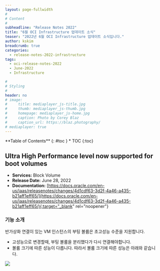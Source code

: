 ```yaml
---
layout: page-fullwidth
#
# Content
#
subheadline: "Release Notes 2022"
title: "6월 OCI Infrastructure 업데이트 소식"
teaser: "2022년 6월 OCI Infrastructure 업데이트 소식입니다."
author: kskim
breadcrumb: true
categories:
  - release-notes-2022-infrastructure
tags:
  - oci-release-notes-2022
  - June-2022
  - Infrastructure

#
# Styling
#
header: no
# image:
#     title: mediaplayer_js-title.jpg
#     thumb: mediaplayer_js-thumb.jpg
#     homepage: mediaplayer_js-home.jpg
#     caption: Photo by Corey Blaz
#     caption_url: https://blaz.photography/
# mediaplayer: true
---
```


<div class="panel radius" markdown="1">
**Table of Contents**
{: #toc }
*  TOC
{:toc}
</div>

## Ultra High Performance level now supported for boot volumes
* **Services:** Block Volume
* **Release Date:** June 28, 2022
* **Documentation:** [https://docs.oracle.com/en-us/iaas/releasenotes/changes/4d1cdf63-3d2f-4a46-a435-b21aff1eff65/](https://docs.oracle.com/en-us/iaas/releasenotes/changes/4d1cdf63-3d2f-4a46-a435-b21aff1eff65/){:target="_blank" rel="noopener"}

### 기능 소개
반가상화 연결이 있는 VM 인스턴스의 부팅 볼륨은 초고성능 수준을 지원합니다.
- 고성능으로 변경할때, 부팅 볼륨을 분리했다가 다시 연결해야합니다.
- 볼륨 크기에 따른 성능이 다릅니다. 따라서 볼륨 크기에 따른 성능은 아래와 같습니다. 

![]({{site.urlblogimg2022_2023}}/assets/img/infrastructure/2022/06/uhp01.png)


